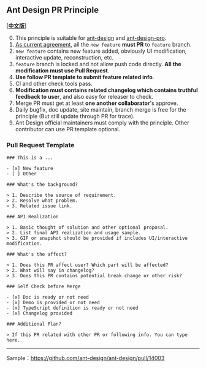 ## Ant Design PR Principle

\[[**中文版**](https://github.com/ant-design/ant-design/wiki/PR-%E8%A7%84%E8%8C%83)]

0. This principle is suitable for [ant-design]( http://github.com/ant-design/ant-design) and [ant-design-pro](http://github.com/ant-design/ant-design-pro).
1. [As current agreement](https://ant.design/docs/react/contributing#Branch-Organization), all the `new feature` **must PR** to `feature` branch.
2. `new feature` contains new feature added, obviously UI modification, interactive update, reconstruction, etc.
3. `feature` branch is locked and not allow push code directly. **All the modification must use Pull Request**.
4. **Use follow PR template to submit feature related info**.
5. CI and other check tools pass.
6. **Modification must contains related changelog which contains truthful feedback to user**, and also easy for releaser to check.
7. Merge PR must get at least **one another collaborator**'s approve.
8. Daily bugfix, doc update, site maintain, branch merge is free for the principle (But still update through PR for trace).
9. Ant Design official maintainers must comply with the principle. Other contributor can use PR template optional. 

### Pull Request Template

```
### This is a ...

- [x] New feature
- [ ] Other

### What's the background?
  
> 1. Describe the source of requirement.
> 2. Resolve what problem.
> 3. Related issue link.
  
### API Realization
  
> 1. Basic thought of solution and other optional proposal.
> 2. List final API realization and usage sample.
> 3. GIF or snapshot should be provided if includes UI/interactive modification.
  
### What's the affect?

> 1. Does this PR affect user? Which part will be affected?
> 2. What will say in changelog?
> 3. Does this PR contains potential break change or other risk?

### Self Check before Merge

- [x] Doc is ready or not need
- [x] Demo is provided or not need
- [x] TypeScript definition is ready or not need
- [x] Changelog provided

### Additional Plan?

> If this PR related with other PR or following info. You can type here.
```

---

Sample：https://github.com/ant-design/ant-design/pull/14003